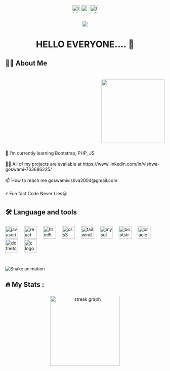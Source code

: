 <div align="center">
  <img src="https://img.shields.io/static/v1?message=LinkedIn&logo=linkedin&label=&color=0077B5&logoColor=white&labelColor=&style=for-the-badge" height="25" alt="linkedin logo"  />
  <img src="https://img.shields.io/static/v1?message=Youtube&logo=youtube&label=&color=FF0000&logoColor=white&labelColor=&style=for-the-badge" height="25" alt="youtube logo"  />
  <img src="https://img.shields.io/static/v1?message=Twitter&logo=twitter&label=&color=1DA1F2&logoColor=white&labelColor=&style=for-the-badge" height="25" alt="twitter logo"  />
</div>

###

<div align="center">
  <img src="https://visitor-badge.laobi.icu/badge?page_id=VishwaGoswami1407 .VishwaGoswami1407 &left_color=darkslategrey&right_color=blue"  />
</div>

###

<h1 align="center">HELLO EVERYONE.... 👋</h1>

###

<h2 align="left">👩‍💻  About Me</h2>

###

<br clear="both">

<div align="right">
  <img height="200" src="https://wallpapercave.com/wp/wp7183660.jpg"  />
</div>

###

<p align="left">🌱 I’m currently learning Bootstrap, PHP, JS<br><br>👨‍💻 All of my projects are available at https://www.linkedin.com/in/vishwa-goswami-763686225/<br><br>📫 How to reach me goswamivishva2004@gmail.com<br><br>⚡ Fun fact Code Never Lies😀</p>

###

<h2 align="left">🛠 Language and tools</h2>

###

<div align="left">
  <img src="https://cdn.jsdelivr.net/gh/devicons/devicon/icons/javascript/javascript-original.svg" height="40" alt="javascript logo"  />
  <img width="12" />
  <img src="https://cdn.jsdelivr.net/gh/devicons/devicon/icons/react/react-original.svg" height="40" alt="react logo"  />
  <img width="12" />
  <img src="https://cdn.jsdelivr.net/gh/devicons/devicon/icons/html5/html5-original.svg" height="40" alt="html5 logo"  />
  <img width="12" />
  <img src="https://cdn.jsdelivr.net/gh/devicons/devicon/icons/css3/css3-original.svg" height="40" alt="css3 logo"  />
  <img width="12" />
  <img src="https://cdn.jsdelivr.net/gh/devicons/devicon/icons/tailwindcss/tailwindcss-original-wordmark.svg" height="40" alt="tailwindcss logo"  />
  <img width="12" />
  <img src="https://cdn.jsdelivr.net/gh/devicons/devicon/icons/mysql/mysql-original.svg" height="40" alt="mysql logo"  />
  <img width="12" />
  <img src="https://cdn.jsdelivr.net/gh/devicons/devicon/icons/bootstrap/bootstrap-original.svg" height="40" alt="bootstrap logo"  />
  <img width="12" />
  <img src="https://cdn.jsdelivr.net/gh/devicons/devicon/icons/oracle/oracle-original.svg" height="40" alt="oracle logo"  />
  <img width="12" />
  <img src="https://cdn.jsdelivr.net/gh/devicons/devicon/icons/dotnetcore/dotnetcore-original.svg" height="40" alt="dotnetcore logo"  />
  <img width="12" />
  <img src="https://cdn.jsdelivr.net/gh/devicons/devicon/icons/c/c-original.svg" height="40" alt="c logo"  />
</div>

###

<br clear="both">

<img src="https://raw.githubusercontent.com/VishwaGoswami1407 /VishwaGoswami1407 /output/snake.svg" alt="Snake animation" />

###

<h2 align="left">🔥   My Stats :</h2>

###

<div align="center">
</div>

###

<div align="center">
  <img src="https://streak-stats.demolab.com?user=VishwaGoswami1407 &locale=en&mode=daily&theme=dark&hide_border=false&border_radius=5&order=3" height="220" alt="streak graph"  />
</div>

###
